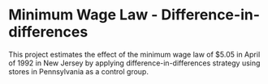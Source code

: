 # Minimum Wage Law - Difference-in-differences 

This project estimates the effect of the minimum wage law of $5.05 in April of 1992 in New Jersey by applying difference-in-differences strategy using stores in Pennsylvania as a control group.


